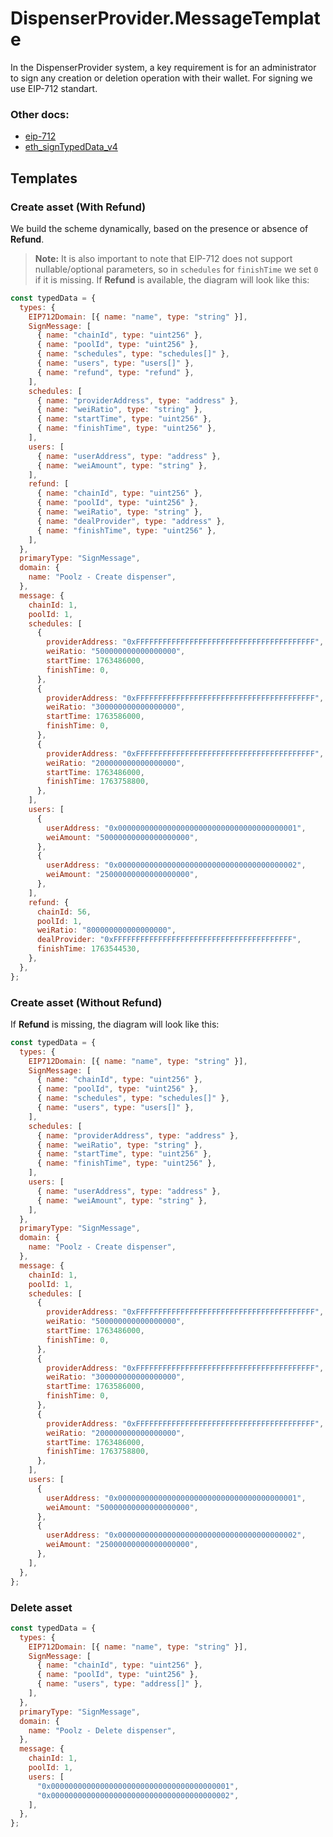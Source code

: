 # DispenserProvider.MessageTemplate

In the DispenserProvider system, a key requirement is for an administrator to sign any creation or deletion operation with their wallet.
For signing we use EIP-712 standart.

### Other docs:
- [eip-712](https://eips.ethereum.org/EIPS/eip-712)
- [eth_signTypedData_v4](https://docs.metamask.io/wallet/reference/json-rpc-methods/eth_signtypeddata_v4/)

## Templates

### Create asset (With Refund)

We build the scheme dynamically, based on the presence or absence of **Refund**.
> **Note:** It is also important to note that EIP-712 does not support nullable/optional parameters, so in `schedules` for `finishTime` we set `0` if it is missing.
If **Refund** is available, the diagram will look like this:
```js
const typedData = {
  types: {
    EIP712Domain: [{ name: "name", type: "string" }],
    SignMessage: [
      { name: "chainId", type: "uint256" },
      { name: "poolId", type: "uint256" },
      { name: "schedules", type: "schedules[]" },
      { name: "users", type: "users[]" },
      { name: "refund", type: "refund" },
    ],
    schedules: [
      { name: "providerAddress", type: "address" },
      { name: "weiRatio", type: "string" },
      { name: "startTime", type: "uint256" },
      { name: "finishTime", type: "uint256" },
    ],
    users: [
      { name: "userAddress", type: "address" },
      { name: "weiAmount", type: "string" },
    ],
    refund: [
      { name: "chainId", type: "uint256" },
      { name: "poolId", type: "uint256" },
      { name: "weiRatio", type: "string" },
      { name: "dealProvider", type: "address" },
      { name: "finishTime", type: "uint256" },
    ],
  },
  primaryType: "SignMessage",
  domain: {
    name: "Poolz - Create dispenser",
  },
  message: {
    chainId: 1,
    poolId: 1,
    schedules: [
      {
        providerAddress: "0xFFFFFFFFFFFFFFFFFFFFFFFFFFFFFFFFFFFFFFFF",
        weiRatio: "500000000000000000",
        startTime: 1763486000,
        finishTime: 0,
      },
      {
        providerAddress: "0xFFFFFFFFFFFFFFFFFFFFFFFFFFFFFFFFFFFFFFFF",
        weiRatio: "300000000000000000",
        startTime: 1763586000,
        finishTime: 0,
      },
      {
        providerAddress: "0xFFFFFFFFFFFFFFFFFFFFFFFFFFFFFFFFFFFFFFFF",
        weiRatio: "200000000000000000",
        startTime: 1763486000,
        finishTime: 1763758800,
      },
    ],
    users: [
      {
        userAddress: "0x0000000000000000000000000000000000000001",
        weiAmount: "50000000000000000000",
      },
      {
        userAddress: "0x0000000000000000000000000000000000000002",
        weiAmount: "25000000000000000000",
      },
    ],
    refund: {
      chainId: 56,
      poolId: 1,
      weiRatio: "800000000000000000",
      dealProvider: "0xFFFFFFFFFFFFFFFFFFFFFFFFFFFFFFFFFFFFFFFF",
      finishTime: 1763544530,
    },
  },
};
```

### Create asset (Without Refund)
If **Refund** is missing, the diagram will look like this:
```js
const typedData = {
  types: {
    EIP712Domain: [{ name: "name", type: "string" }],
    SignMessage: [
      { name: "chainId", type: "uint256" },
      { name: "poolId", type: "uint256" },
      { name: "schedules", type: "schedules[]" },
      { name: "users", type: "users[]" },
    ],
    schedules: [
      { name: "providerAddress", type: "address" },
      { name: "weiRatio", type: "string" },
      { name: "startTime", type: "uint256" },
      { name: "finishTime", type: "uint256" },
    ],
    users: [
      { name: "userAddress", type: "address" },
      { name: "weiAmount", type: "string" },
    ],
  },
  primaryType: "SignMessage",
  domain: {
    name: "Poolz - Create dispenser",
  },
  message: {
    chainId: 1,
    poolId: 1,
    schedules: [
      {
        providerAddress: "0xFFFFFFFFFFFFFFFFFFFFFFFFFFFFFFFFFFFFFFFF",
        weiRatio: "500000000000000000",
        startTime: 1763486000,
        finishTime: 0,
      },
      {
        providerAddress: "0xFFFFFFFFFFFFFFFFFFFFFFFFFFFFFFFFFFFFFFFF",
        weiRatio: "300000000000000000",
        startTime: 1763586000,
        finishTime: 0,
      },
      {
        providerAddress: "0xFFFFFFFFFFFFFFFFFFFFFFFFFFFFFFFFFFFFFFFF",
        weiRatio: "200000000000000000",
        startTime: 1763486000,
        finishTime: 1763758800,
      },
    ],
    users: [
      {
        userAddress: "0x0000000000000000000000000000000000000001",
        weiAmount: "50000000000000000000",
      },
      {
        userAddress: "0x0000000000000000000000000000000000000002",
        weiAmount: "25000000000000000000",
      },
    ],
  },
};
```

### Delete asset

```js
const typedData = {
  types: {
    EIP712Domain: [{ name: "name", type: "string" }],
    SignMessage: [
      { name: "chainId", type: "uint256" },
      { name: "poolId", type: "uint256" },
      { name: "users", type: "address[]" },
    ],
  },
  primaryType: "SignMessage",
  domain: {
    name: "Poolz - Delete dispenser",
  },
  message: {
    chainId: 1,
    poolId: 1,
    users: [
      "0x0000000000000000000000000000000000000001",
      "0x0000000000000000000000000000000000000002",
    ],
  },
};
```
